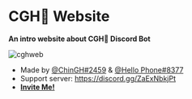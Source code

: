 # CGH🌿 Website
**An intro website about CGH🌿 Discord Bot**

<img class="httpImg" src="https://cdn.discordapp.com/attachments/927468748334563348/1067105265826148403/image.png" alt="cghweb">

- Made by [@ChinGH#2459](https://github.com/chingh1123) & [@Hello Phone#8377](https://github.com/hello1234316)
- Support server: https://discord.gg/ZaExNbkjPt
- [**Invite Me!**](https://discord.com/api/oauth2/authorize?client_id=837564399833055272&permissions=4063558227&scope=bot%20applications.commands)
